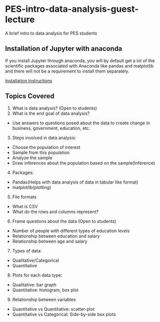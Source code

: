 # PES-intro-data-analysis-guest-lecture
A brief intro to data analysis for PES students

## Installation of Jupyter with anaconda

If you install Jupyter through anaconda, you will by default get a lot of the scientific packages associated with Anaconda like pandas and matplotlib and there will not be a requirement to install them separately.

[Installation Instructions](http://jupyter.readthedocs.io/en/latest/install.html#installing-jupyter-using-anaconda-and-conda)

## Topics Covered

1. What is data analysis? (Open to students)
2. What is the end goal of data analysis?
- Use answers to questions posed about the data to create change in business, government, education, etc.
3. Steps involved in data analysis:
- Choose the population of interest
- Sample from this population
- Analyze the sample
- Draw inferences about the population based on the sample(Inference)
4. Packages:
- Pandas(Helps with data analysis of data in tabular like format)
- matplotlib(plotting)
5. File formats
- What is CSV
- What do the rows and columns represent?
6. Frame questions about the data (Open to students)
- Number of people with different types of education levels
- Relationship between education and salary
- Relationship between age and salary
7. Types of data:
- Qualitative/Categorical
- Quantitative
8. Plots for each data type:
- Qualitative: bar graph
- Quantitative: histogram, box plot
9. Relationship between variables
- Quantitative vs Quantitative: scatter-plot
- Quantitative vs Categorical: Side-by-side box plots


